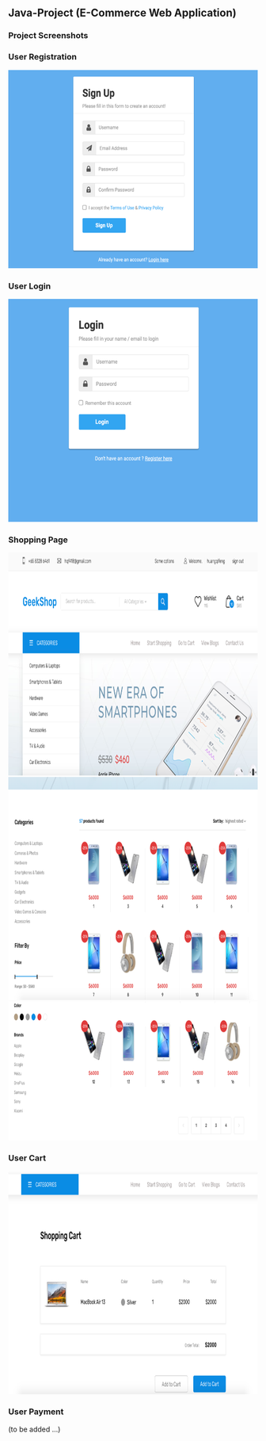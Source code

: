 ## Java-Project (E-Commerce Web Application)

### Project Screenshots

### User Registration
<img src="screenshots/image1.png" height="400" width="600" />

### User Login
<img src="screenshots/image2.png" height="450" width="600" />

### Shopping Page
<img src="screenshots/image3.png" height="450" width="900" />
<img src="screenshots/image4.png" height="450" width="900" />
<img src="screenshots/image5.png" height="280" width="900" />

### User Cart
<img src="screenshots/image6.png" height="450" width="900" />

### User Payment

(to be added ...)


